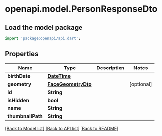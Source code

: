# openapi.model.PersonResponseDto

## Load the model package
```dart
import 'package:openapi/api.dart';
```

## Properties
Name | Type | Description | Notes
------------ | ------------- | ------------- | -------------
**birthDate** | [**DateTime**](DateTime.md) |  | 
**geometry** | [**FaceGeometryDto**](FaceGeometryDto.md) |  | [optional] 
**id** | **String** |  | 
**isHidden** | **bool** |  | 
**name** | **String** |  | 
**thumbnailPath** | **String** |  | 

[[Back to Model list]](../README.md#documentation-for-models) [[Back to API list]](../README.md#documentation-for-api-endpoints) [[Back to README]](../README.md)


